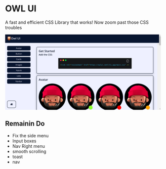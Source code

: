 # OWL UI
A fast and efficient CSS Library that works! Now zoom past those CSS troubles

![Screenshot](./Screenshot.png)


## Remainin Do 

- Fix the side menu
- Input boxes
- Nav Right menu
- smooth scrolling
- toast
- nav